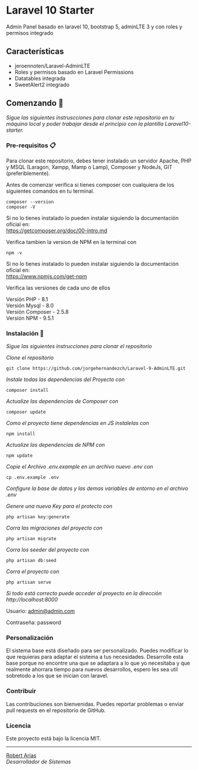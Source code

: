 # Laravel 10 Starter
Admin Panel basado en laravel 10, bootstrap 5, adminLTE 3 y con roles y permisos integrado

## Características

* jeroennoten/Laravel-AdminLTE
* Roles y permisos basado en Laravel Permissions
* Datatables integrada
* SweetAlert2 integrado

## Comenzando 🚀

_Sigue las siguientes instruscciones para clonar este repositorio en tu máquina local y poder trabajar desde el principio con la plantilla Laravel10-starter._

### Pre-requisitos 📋

Para clonar este repositorio, debes tener instalado un servidor Apache, PHP y MSQL (Laragon, Xampp, Mamp o Lamp), Composer y NodeJs, GIT (preferiblemente).

Antes de comenzar verifica si tienes composer con cualquiera de los siguientes comandos en tu terminal.
```
composer --version 
composer -V
```
Si no lo tienes instalado lo pueden instalar siguiendo la documentación oficial en:  
https://getcomposer.org/doc/00-intro.md

Verifica tambien la version de NPM en la terminal con
```
npm -v
```
Si no lo tienes instalado lo pueden instalar siguiendo la documentación oficial en:  
https://www.npmjs.com/get-npm

Verifica las versiones de cada uno de ellos

Versión PHP - 8.1  
Versión Mysql - 8.0  
Versión Composer - 2.5.8  
Versión NPM - 9.5.1  

### Instalación 🔧

_Sigue las siguientes instrucciones para clonar el repositorio_

_Clone el repositorio_

```
git clone https://github.com/jorgehernandezch/Laravel-9-AdminLTE.git
```

_Instale todas las dependencias del Proyecto con_

```
composer install
```

_Actualize las dependencias de Composer con_

```
composer update
```

_Como el proyecto tiene dependencias en JS instalelas con_

```
npm install
```

_Actualize las dependencias de NPM con_

```
npm update
```

_Copie el Archivo .env.example en un archivo nuevo .env con_

```
cp .env.example .env
```
_Configure la base de datos y las demas variables de entorno en el archivo .env_

_Genere una nueva Key para el protecto con_

```
php artisan key:generate
```

_Corra las migraciones del proyecto con_

```
php artisan migrate
```

_Corra los seeder del proyecto con_

```
php artisan db:seed
```
_Corra el proyecto con_

```
php artisan serve
```

_Si todo está correcto puede acceder al proyecto en la dirección http://localhost:8000_ 

Usuario: admin@admin.com

Contraseña: password

### Personalización

El sistema base está diseñado para ser personalizado. Puedes modificar lo que requieras para adaptar el sistema a tus necesidades.
Desarrolle esta base porque no encontre una que se adaptara a lo que yo necesitaba y que realmente ahorrara tiempo para nuevos desarrollos, espero les sea util sobretodo a los que se inician con laravel.

### Contribuir

Las contribuciones son bienvenidas. Puedes reportar problemas o enviar pull requests en el repositorio de GitHub.

### Licencia
Este proyecto está bajo la licencia MIT.

---
[Robert Arias](https://github.com/robertjota)  
_Desarrollador de Sistemas_

